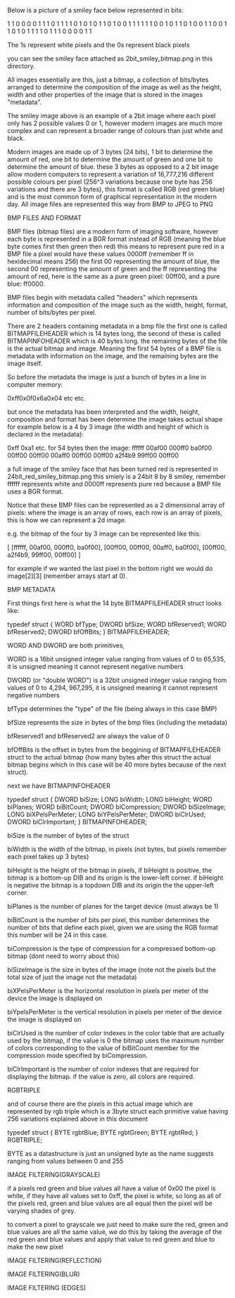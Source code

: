 Below is a picture of a smiley face below 
represented in bits:

1 1 0 0 0 0 1 1
1 0 1 1 1 1 0 1
0 1 0 1 1 0 1 0
0 1 1 1 1 1 1 0
0 1 0 1 1 0 1 0
0 1 1 0 0 1 1 0
1 0 1 1 1 1 0 1
1 1 0 0 0 0 1 1

The 1s represent white pixels and the 0s represent
black pixels

you can see the smiley face attached as 
2bit_smiley_bitmap.png in this directory.


All images essentially are this, just a bitmap, a
collection of bits/bytes arranged to determine the
composition of the image as well as the height, 
width and other properties of the image that is 
stored in the images "metadata".

The smiley image above is an example of a 2bit image where each pixel only has 2 possible values
0 or 1, however modern images are much more complex
and can represent a broader range of colours than 
just white and black.

Modern images are made up of 3 bytes (24 bits), 1 
bit to determine the amount of red, one bit to 
determine the amount of green and one bit to 
determine the amount of blue. these 3 bytes as 
opposed to a 2 bit image allow modern computers to 
represent a variation of 16,777,216 different 
possible colours per pixel (256^3 variations 
because one byte has 256 variations and there are 
3 bytes), this format is called RGB (red green 
blue) and is the most common form of graphical 
representation in the modern day. All image files are represented this way from BMP to JPEG to PNG

BMP FILES AND FORMAT

BMP files (bitmap files) are a modern form of 
imaging software, however each byte is represented 
in a BGR format instead of RGB (meaning the blue 
byte comes first then green then red) this means 
to represent pure red in a BMP file a pixel would 
have these values 0000ff (remember ff in 
hexidecimal means 256) the first 00 representing 
the amount of blue, the second 00 representing the 
amount of green and the ff representing the amount 
of red, here is the same as a pure green pixel: 
00ff00, and a pure blue: ff0000.

BMP files begin with metadata called "headers" 
which represents information and composition of 
the image such as the width, height, format, 
number of bits/bytes per pixel. 

There are 2 headers containing metadata in a bmp 
file the first one is called BITMAPFILEHEADER 
which is 14 bytes long, the second of these is 
called BITMAPINFOHEADER which is 40 bytes long. 
the remaining bytes of the file is the actual 
bitmap and image. Meaning the first 54 bytes of a 
BMP file is metadata with information on the 
image, and the remaining bytes are the image 
itself.

So before the metadata the image is just a bunch of bytes in a line in computer memory:

0xff0x0f0x6a0x04 etc etc.


but once the metadata has been interpreted and the 
width, height, composition and format has been 
determine the image takes actual shape for example 
below is a 4 by 3 image (the width and height of 
which is declared in the metadata):

0xff 0xa1 etc. for 54 bytes then the image: 
            ffffff 00af00 000ff0 ba0f00
            00ff00 00ff00 00aff0 00ff00
            00ff00 a2f4b9 99ff00 00ff00

a full image of the smiley face that has been 
turned red is represented in 
24bit_red_smiley_bitmap.png this smiely is 
a 24bit 8 by 8 smiley, remember ffffff represents
white and 0000ff represents pure red because a 
BMP file uses a BGR format.

Notice that these BMP files can be represented as a
2 dimensional array of pixels: where the image is 
an array of rows, each row is an array of pixels, 
this is how we can represent a 2d image.

e.g. the bitmap of the four by 3 image can be represented like this:

[
    [ffffff, 00af00, 000ff0, ba0f00], 
    [00ff00, 00ff00, 00aff0, ba0f00], 
    [00ff00, a2f4b9, 99ff00, 00ff00]
]

for example if we wanted the last pixel in the 
bottom right we would do image[2][3] (remember 
arrays start at 0).

BMP METADATA

First things first here is what the 14 byte 
BITMAPFILEHEADER
struct looks like:

typedef struct
{
    WORD bfType;
    DWORD bfSize;
    WORD bfReserved1;
    WORD bfReserved2;
    DWORD bfOffBits;
}
BITMAPFILEHEADER;

WORD AND DWORD are both primitives,

WORD is a 16bit unsigned integer value ranging 
from values of 0 to 65,535, it is unsigned meaning 
it cannot represent negative numbers

DWORD (or "double WORD") is a 32bit unsigned 
integer value ranging from values of 0 to 4,294,
967,295, it is unsigned meaning it cannot 
represent negative numbers

bfType determines the "type" of the file (being
always in this case BMP)

bfSize represents the size in bytes of the bmp
files (including the metadata)

bfReserved1 and bfReserved2 are always the value 
of 0

bfOffBits is the offset in bytes from the 
beggining of BITMAPFILEHEADER struct to the actual 
bitmap (how many bytes after this struct the 
actual bitmap begins which in this case will be 40 
more bytes because of the next struct).

next we have BITMAPINFOHEADER

typedef struct
{
    DWORD  biSize;
    LONG   biWidth;
    LONG   biHeight;
    WORD   biPlanes;
    WORD   biBitCount;
    DWORD  biCompression;
    DWORD  biSizeImage;
    LONG   biXPelsPerMeter;
    LONG   biYPelsPerMeter;
    DWORD  biClrUsed;
    DWORD  biClrImportant;
}
BITMAPINFOHEADER;

biSize is the number of bytes of the struct

biWidth is the width of the bitmap, in pixels (not 
bytes, but pixels remember each pixel takes up 3 
bytes)

biHeight is the height of the bitmap in pixels, if 
biHeight is positive, the bitmap is a bottom-up 
DIB and its origin is the lower-left corner. if 
biHeight is negative the bitmap is a topdown DIB 
and its origin the the upper-left corner.

biPlanes is the number of planes for the target 
device (must always be 1)

biBitCount is the number of bits per pixel, this 
number determines the number of bits that define 
each pixel, given we are using the RGB format this 
number will be 24 in this case.

biCompression is the type of compression for a 
compressed bottom-up bitmap (dont need to worry 
about this)

biSizeImage is the size in bytes of the image 
(note not the pixels but the total size of just 
the image not the metadata)

biXPelsPerMeter is the horizontal resolution in 
pixels per meter of the device the image is 
displayed on

biYpelsPerMeter is the vertical resolution in 
pixels per meter of the device the image is 
displayed on

biClrUsed is the number of color indexes in the 
color table that are actually used by the bitmap, 
if the value is 0 the bitmap uses the maximum 
number of colors corresponding to the value of 
biBitCount member for the compression mode 
specified by biCompression.

biClrImportant is the number of color indexes that 
are required for displaying the bitmap. if the 
value is zero, all colors are required.


RGBTRIPLE

and of course there are the pixels in this actual
image which are represented by rgb triple which
is a 3byte struct each primitive value having 256 
variations explained above in this document

typedef struct
{
    BYTE  rgbtBlue;
    BYTE  rgbtGreen;
    BYTE  rgbtRed;
}
RGBTRIPLE;

BYTE as a datastructure is just an unsigned byte 
as the name suggests ranging from values between 0 
and 255

IMAGE FILTERING(GRAYSCALE)

if a pixels red green and blue values all have a 
value of 0x00 the pixel is white, if they have all 
values set to 0xff, the pixel is white, so long as 
all of the pixels red, green and blue values are 
all equal then the pixel will be varying shades of 
grey.

to convert a pixel to grayscale we just need to 
make sure the red, green and blue values are all 
the same value, we do this by taking the average 
of the red green and blue values and apply that 
value to red green and blue to make the new pixel

IMAGE FILTERING(REFLECTION)



IMAGE FILTERING(BLUR)



IMAGE FILTERING (EDGES)